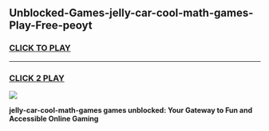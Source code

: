 
## Unblocked-Games-jelly-car-cool-math-games-Play-Free-peoyt
<h3>
<a href="https://premium76.site?title=jelly-car-cool-math-games&ref=09A">CLICK TO PLAY</a></h3>
<hr>

<h3>
<a href="https://premium76.site?title=jelly-car-cool-math-games&ref=09A">CLICK 2 PLAY</a>
  
</h3>

<a href="https://premium76.site?title=jelly-car-cool-math-games&ref=09A"><img src="https://clearcache.store/games.png"></a>


**jelly-car-cool-math-games games unblocked: Your Gateway to Fun and Accessible Online Gaming**
